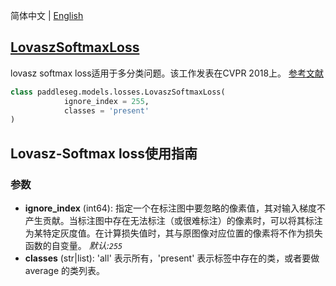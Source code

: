 简体中文 | [English](LovaszSoftmaxLoss_en.md)
## [LovaszSoftmaxLoss](../../../paddleseg/models/losses/lovasz_loss.py)

lovasz softmax loss适用于多分类问题。该工作发表在CVPR 2018上。
[参考文献](https://openaccess.thecvf.com/content_cvpr_2018/html/Berman_The_LovaSz-Softmax_Loss_CVPR_2018_paper.html)

```python
class paddleseg.models.losses.LovaszSoftmaxLoss(
            ignore_index = 255,
            classes = 'present'
)
```

## Lovasz-Softmax loss使用指南

### 参数
* **ignore_index** (int64): 指定一个在标注图中要忽略的像素值，其对输入梯度不产生贡献。当标注图中存在无法标注（或很难标注）的像素时，可以将其标注为某特定灰度值。在计算损失值时，其与原图像对应位置的像素将不作为损失函数的自变量。 *默认:``255``*
* **classes** (str|list): 'all' 表示所有，'present' 表示标签中存在的类，或者要做 average 的类列表。
